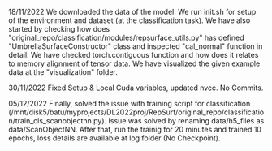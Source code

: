 18/11/2022
We downloaded the data of the model. We run init.sh for setup of the environment and dataset (at the classification task). 
We have also started by checking how does "original_repo/classification/modules/repsurface_utils.py" has defined "UmbrellaSurfaceConstructor" class and inspected "cal_normal" function in detail.
We have checked torch.contiguous function and how does it relates to memory alignment of tensor data.
We have visualized the given example data at the "visualization" folder.


30/11/2022
Fixed Setup & Local Cuda variables, updated nvcc. No Commits.

05/12/2022
Finally, solved the issue with training script for classification (/mnt/disk5/batu/myprojects/DL2022proj/RepSurf/original_repo/classification/train_cls_scanobjectnn.py). Issue was solved by renaming data/h5_files as data/ScanObjectNN. After that, run the trainig for 20 minutes and trained 10 epochs, loss details are available at log folder (No Checkpoint).


